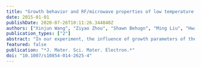```yaml
---
title: "Growth behavior and RF/microwave properties of low temperature spin-sprayed NiZn ferrite"
date: 2015-01-01
publishDate: 2020-07-26T10:11:26.344840Z
authors: ["Xinjun Wang", "Ziyao Zhou", "Shawn Behugn", "Ming Liu", "Hwaider Lin", "Xi Yang", "Yuan Gao", "Tianxiang Nan", "Xing Xing", "Zhongqiang Hu", "Nianxiang Sun"]
publication_types: ["2"]
abstract: "In our experiment, the influence of growth parameters of the spin-spray technique upon the microstructure and magnetic/microwave properties of NiZn spinel ferrite thin film was studied. By varying the pH value of precursor and oxidizer, the microstructure of NiZn ferrite thin film can be manipulated, further, bringing varying magnetic/microwave properties. High permeability $μ$r′ textgreater 200 at 0.5 GHz with low loss tan$δ$m ̃0.027 at 3–5 GHz range was achieved at precursor pH value of 4.6 and oxidizer pH value of 9.6. These magnetic/microwave properties are ideal for GHz range microwave application, for example, inductors, antennas, and electromagnetic interference suppression."
featured: false
publication: "*J. Mater. Sci. Mater. Electron.*"
doi: "10.1007/s10854-014-2625-4"
---
```


